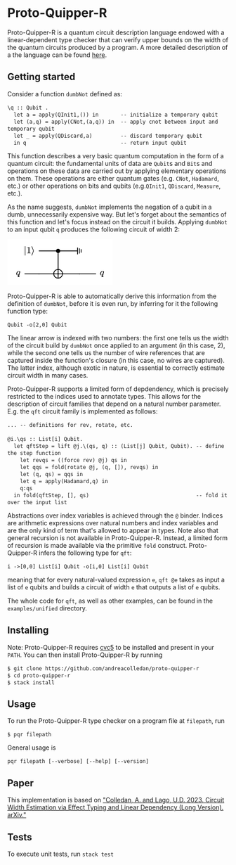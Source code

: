 # Proto-Quipper-R
Proto-Quipper-R is a quantum circuit description language endowed with a linear-dependent type checker that can verify upper bounds on the width of the quantum circuits produced by a program. A more detailed description of a the language can be found [here](src/Lang/Unified/README.md).

## Getting started

Consider a function `dumbNot` defined as:
```
\q :: Qubit .
  let a = apply(QInit1,()) in       -- initialize a temporary qubit
  let (a,q) = apply(CNot,(a,q)) in  -- apply cnot between input and temporary qubit
  let _ = apply(QDiscard,a)         -- discard temporary qubit
  in q                              -- return input qubit
```
This function describes a very basic quantum computation in the form of a quantum circuit: the fundamental units of data are `Qubit`s and `Bit`s and operations on these data are carried out by applying elementary operations on them. These operations are either quantum gates (e.g. `CNot`, `Hadamard`, etc.) or other operations on bits and qubits (e.g.`QInit1`, `QDiscard`, `Measure`, etc.).

As the name suggests, `dumbNot` implements the negation of a qubit in a dumb, unnecessarily expensive way. But let's forget about the semantics of this function and let's focus instead on the circuit it builds. Applying `dumbNot` to an input qubit `q` produces the following circuit of width 2:

![](dumbnot-circuit.png)

Proto-Quipper-R is able to automatically derive this information from the definition of `dumbNot`, before it is even run, by inferring for it the following function type:
```
Qubit -o[2,0] Qubit
```
The linear arrow is indexed with two numbers: the first one tells us the width of the circuit build by `dumbNot` once applied to an argument (in this case, 2), while the second one tells us the number of wire references that are captured inside the function's closure (in this case, no wires are captured). The latter index, although exotic in nature, is essential to correctly estimate circuit width in many cases.

Proto-Quipper-R supports a limited form of depdendency, which is precisely restricted to the indices used to annotate types. This allows for the description of circuit families that depend on a natural number parameter. E.g. the `qft` circuit family is implemented as follows:
```
... -- definitions for rev, rotate, etc.

@i.\qs :: List[i] Qubit.
  let qftStep = lift @j.\(qs, q) :: (List[j] Qubit, Qubit). -- define the step function
    let revqs = ((force rev) @j) qs in
    let qqs = fold(rotate @j, (q, []), revqs) in
    let (q, qs) = qqs in
    let q = apply(Hadamard,q) in
    q:qs
  in fold(qftStep, [], qs)                                  -- fold it over the input list
```
Abstractions over index variables is achieved through the `@` binder. Indices are arithmetic expressions over natural numbers and index variables and are the only kind of term that's allowed to appear in types. Note also that general recursion is not available in Proto-Quipper-R. Instead, a limited form of recursion is made available via the primitive `fold` construct. Proto-Quipper-R infers the following type for `qft`:
```
i ->[0,0] List[i] Qubit -o[i,0] List[i] Qubit
```
meaning that for every natural-valued expression `e`, `qft @e` takes as input a list of `e` qubits and builds a circuit of width `e` that outputs a list of `e` qubits.

The whole code for `qft`, as well as other examples, can be found in the `examples/unified` directory. 

## Installing
Note: Proto-Quipper-R requires [cvc5](https://cvc5.github.io) to be installed and present in your `PATH`.
You can then install Proto-Quipper-R by running

```
$ git clone https://github.com/andreacolledan/proto-quipper-r
$ cd proto-quipper-r
$ stack install
```

## Usage
To run the Proto-Quipper-R type checker on a program file at `filepath`, run
```
$ pqr filepath
```
General usage is 
```
pqr filepath [--verbose] [--help] [--version]
```

## Paper
This implementation is based on ["Colledan, A. and Lago, U.D. 2023. Circuit Width Estimation via Effect Typing and Linear Dependency (Long Version). arXiv."](https://doi.org/10.48550/arXiv.2310.19096)

## Tests
To execute unit tests, run `stack test`